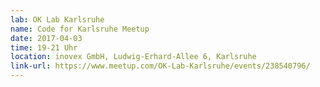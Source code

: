 ```yaml
---
lab: OK Lab Karlsruhe
name: Code for Karlsruhe Meetup
date: 2017-04-03
time: 19-21 Uhr
location: inovex GmbH, Ludwig-Erhard-Allee 6, Karlsruhe
link-url: https://www.meetup.com/OK-Lab-Karlsruhe/events/238540796/
---
```

